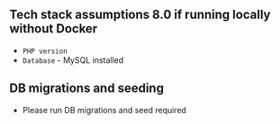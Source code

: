 ## Tech stack assumptions 8.0 if running locally without Docker

- `PHP version`
- `Database` - MySQL installed

## DB migrations and seeding

- Please run DB migrations and seed required
